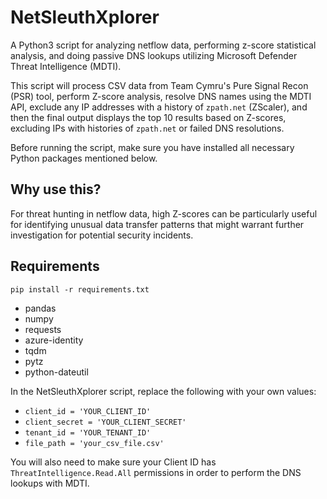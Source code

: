 # NetSleuthXplorer
A Python3 script for analyzing netflow data, performing z-score statistical analysis, and doing passive DNS lookups utilizing Microsoft Defender Threat Intelligence (MDTI).

This script will process CSV data from Team Cymru's Pure Signal Recon (PSR) tool, perform Z-score analysis, 
resolve DNS names using the MDTI API, 
exclude any IP addresses with a history of `zpath.net` (ZScaler), 
and then the final output displays the top 10 results based on Z-scores, excluding IPs with histories of `zpath.net` or failed DNS resolutions.

Before running the script, make sure you have installed all necessary Python packages mentioned below.

## Why use this?
For threat hunting in netflow data, high Z-scores can be particularly useful for identifying unusual data transfer patterns that 
might warrant further investigation for potential security incidents.

## Requirements
`pip install -r requirements.txt`

- pandas
- numpy
- requests
- azure-identity
- tqdm
- pytz
- python-dateutil

In the NetSleuthXplorer script, replace the following with your own values:

- `client_id = 'YOUR_CLIENT_ID'`
- `client_secret = 'YOUR_CLIENT_SECRET'`
- `tenant_id = 'YOUR_TENANT_ID'`
- `file_path = 'your_csv_file.csv'`

You will also need to make sure your Client ID has `ThreatIntelligence.Read.All` permissions in order to perform the DNS lookups with MDTI.
